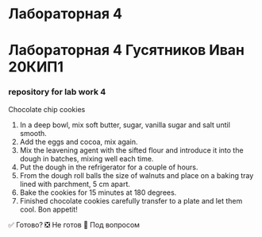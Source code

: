 # Лабораторная 4
# Лабораторная 4 Гусятников Иван 20КИП1
### repository for lab work 4 

Chocolate chip cookies
1. In a deep bowl, mix soft butter, sugar, vanilla sugar and salt until smooth.
2. Add the eggs and cocoa, mix again.
3. Mix the leavening agent with the sifted flour and introduce it into the dough in batches, mixing well each time.
4. Put the dough in the refrigerator for a couple of hours.
5. From the dough roll balls the size of walnuts and place on a baking tray lined with parchment, 5 cm apart.
6. Bake the cookies for 15 minutes at 180 degrees.
7. Finished chocolate cookies carefully transfer to a plate and let them cool.
Bon appetit!

:white_check_mark: Готово?
:negative_squared_cross_mark: Не готов
:black_square_button: Под вопросом 
